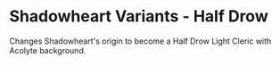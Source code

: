 # Shadowheart Variants - Half Drow

Changes Shadowheart's origin to become a Half Drow Light Cleric with Acolyte background.